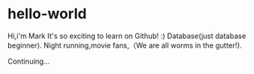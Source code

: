 # hello-world

Hi,i'm Mark
It's so exciting to learn on Github! :)
Database(just database beginner).
Night running,movie fans,（We are all worms in the gutter!).

Continuing...
